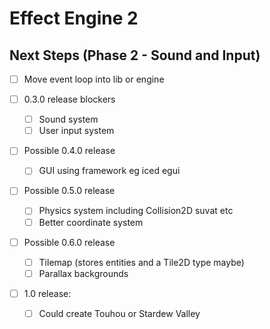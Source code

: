 # Effect Engine 2

## Next Steps (Phase 2 - Sound and Input)

- [ ] Move event loop into lib or engine

- [ ] 0.3.0 release blockers
  - [ ] Sound system
  - [ ] User input system

- [ ] Possible 0.4.0 release
  - [ ] GUI using framework eg iced egui

- [ ] Possible 0.5.0 release
  - [ ] Physics system including Collision2D suvat etc
  - [ ] Better coordinate system

- [ ] Possible 0.6.0 release
  - [ ] Tilemap (stores entities and a Tile2D type maybe)
  - [ ] Parallax backgrounds

- [ ] 1.0 release:
  - [ ] Could create Touhou or Stardew Valley
